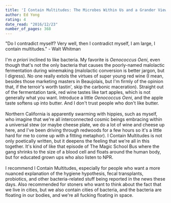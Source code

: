 ```yaml
---
title: 'I Contain Multitudes: The Microbes Within Us and a Grander View of Life'
author: Ed Yong
rating: 4
date_read: "2016/12/23"
number_of_pages: 368
---
```


"Do I contradict myself? Very well, then I contradict myself, I am large, I contain multitudes." - Walt Whitman<br/><br/>I'm <i>a priori</i> inclined to like bacteria. My favorite is <i>Oenococcus Oeni</i>, even though that's not the only bacteria that causes the poorly-named malolactic fermentation during winemaking (malolactic conversion is better jargon, but I digress). No one really extols the virtues of super young red wine (I mean, besides those marketing masters in Beaujolais, but I'm firmly of the opinion that, if the terroir's worth tastin', skip the carbonic maceration). Straight out of the fermentation tank, red wine tastes like tart apples, which is not generally what you want. Introduce a little <i>Oenococcus Oeni</i>, and the apple taste softens up into butter. And I don't trust people who don't like butter.<br/><br/>Northern California is apparently swarming with hippies, such as myself, who imagine that we're all interconnected cosmic beings embracing within a universal stew (or maybe cheese plate, we do a lot of wine and cheese up here, and I've been driving through redwoods for a few hours so it's a little hard for me to come up with a fitting metaphor). I Contain Multitudes is not only poetically written, but it deepens the feeling that we're all in this together. It's kind of like that episode of The Magic School Bus where the gang shrinks to the size of a blood cell and floats around the human body, but for educated grown ups who also listen to NPR. <br/><br/>I recommend I Contain Multitudes, especially for people who want a more nuanced explanation of the hygiene hypothesis, fecal transplants, probiotics, and other bacteria-related stuff being reported in the news these days. Also recommended for stoners who want to think about the fact that we live in cities, but we also contain cities of bacteria, and the bacteria are floating in our bodies, and we're all fucking floating in space.